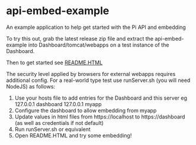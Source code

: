 # api-embed-example
An example application to help get started with the Pi API and embedding

To try this out, grab the latest release zip file and extract the api-embed-example into Dashboard/tomcat/webapps on a test instance of the Dashboard. 

Then to get started see <a href="README.html">README.HTML</a>


The security level applied by browsers for external webapps requires additional config. 
For a real-world type test use runServer.sh (you will need NodeJS) as follows:
1. Use your hosts file to add entries for the Dashboard and this server
eg 127.0.0.1 dashboard
   127.0.0.1 myapp
2. Configure the dashboard to allow embedding from myapp
3. Update values in html files from https://localhost to https://dashboard (as well as credentials if not default)
4. Run runServer.sh or equivalent
5. Open README.HTML and try some embedding!